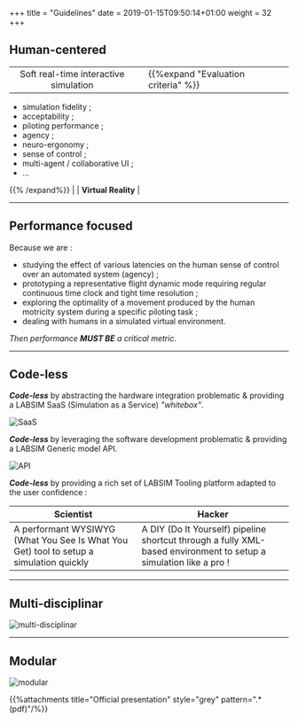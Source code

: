 +++
title = "Guidelines"
date =  2019-01-15T09:50:14+01:00
weight = 32
+++


## <i class="fas fa-user"></i> Human-centered

|       |       |       |       |       |
| :---: | :---: | :--- | :---: | :---: |
| Soft real-time interactive simulation | <i class="fas fa-plus fa-2x"></i> |  {{%expand "Evaluation criteria" %}}

- simulation fidelity ;
- acceptability ;
- piloting performance ;
- agency ;
- neuro-ergonomy ;
- sense of control ;
- multi-agent / collaborative UI ;
- ...

{{% /expand%}} |  <i class="fas fa-equals fa-2x"></i> | __Virtual Reality__  |

---

## <i class="fas fa-bolt"></i> Performance focused

Because we are :

- studying the effect of various latencies on the human sense of control over an automated system (agency) ;
- prototyping a representative flight dynamic mode requiring regular continuous time clock and tight time resolution ;
- exploring the optimality of a movement produced by the human motricity system during a specific piloting task ;
- dealing with humans in a simulated virtual environment.

*Then performance __MUST BE__ a critical metric*.

---

## <i class="fas fa-code"></i> Code-less

*__Code-less__* by abstracting the hardware integration problematic & providing a LABSIM SaaS (Simulation as a Service) *"whitebox"*.

![SaaS][1]

*__Code-less__* by leveraging the software development problematic & providing a LABSIM Generic model API.

![API][2]

*__Code-less__* by providing a rich set of LABSIM Tooling platform adapted to the user confidence :

|  <i class="fas fa-user-graduate"></i> Scientist | <i class="fas fa-user-astronaut"></i> Hacker |
| --- | --- |
| A performant WYSIWYG (What You See Is What You Get) tool to setup a simulation quickly | A DIY (Do It Yourself) pipeline shortcut through a fully XML-based environment to setup a simulation like a pro ! |

---

## <i class="fas fa-graduation-cap"></i> Multi-disciplinar

![multi-disciplinar][3]

---

## <i class="fas fa-th"></i> Modular

![modular][4]

{{%attachments title="Official presentation" style="grey" pattern=".*(pdf)"/%}}

[1]: ../../../images/png/hw_sim_whitebox.png
[2]: ../../../images/png/multidisciplinar_sim_composition-0.png
[3]: ../../../images/png/multidisciplinar_sim_composition-5.png
[4]: ../../../images/png/sim_to_sim_arch_composition-4.png
